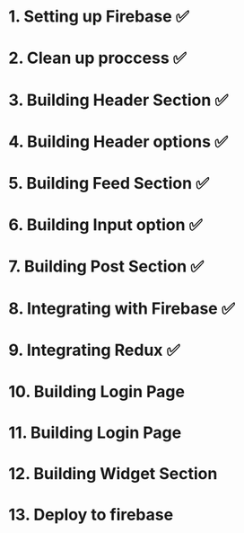 # 1. Setting up Firebase ✅

# 2. Clean up proccess ✅

# 3. Building Header Section ✅

# 4. Building Header options ✅

# 5. Building Feed Section ✅

# 6. Building Input option ✅

# 7. Building Post Section ✅

# 8. Integrating with Firebase ✅

# 9. Integrating Redux ✅

# 10. Building Login Page

# 11. Building Login Page

# 12. Building Widget Section

# 13. Deploy to firebase

